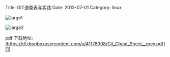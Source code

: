 Title: GIT速查表与实践
Date: 2013-07-01
Category: linux

![large1](https://dl.dropboxusercontent.com/u/41178008/cheat-sheet-large01.png)

![large2](https://dl.dropboxusercontent.com/u/41178008/cheat-sheet-large02.png)

pdf 下载地址:[https://dl.dropboxusercontent.com/u/41178008/Git_Cheat_Sheet__grey.pdf][1]

[1]: https://dl.dropboxusercontent.com/u/41178008/Git_Cheat_Sheet__grey.pdf
